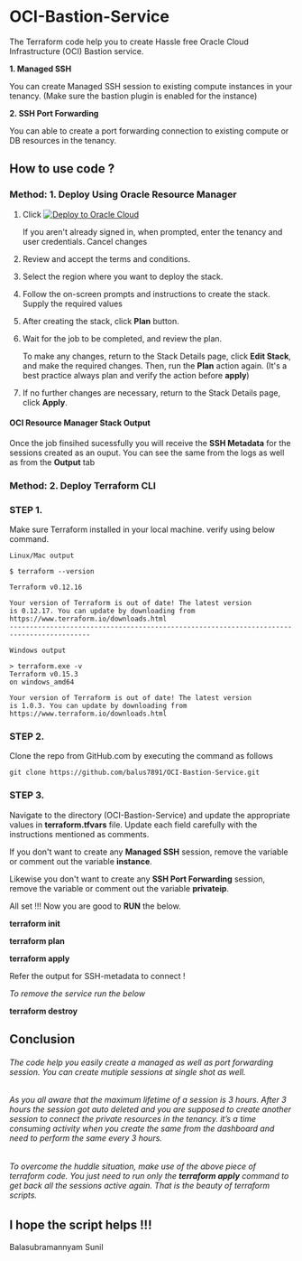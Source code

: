 # OCI-Bastion-Service
The Terraform code help you to create Hassle free Oracle Cloud Infrastructure (OCI) Bastion service. 

**1. Managed SSH**

You can create Managed SSH session to existing compute instances in your tenancy. (Make sure the bastion plugin is enabled for the instance)

**2. SSH Port Forwarding** 

You can able to create a port forwarding connection to existing compute or DB resources in the tenancy. 

## How to use code ?

### Method: 1. Deploy Using Oracle Resource Manager

1. Click [![Deploy to Oracle Cloud](https://oci-resourcemanager-plugin.plugins.oci.oraclecloud.com/latest/deploy-to-oracle-cloud.svg)](https://cloud.oracle.com/resourcemanager/stacks/create?region=home&zipUrl=https://github.com/balus7891/OCI-vpn-setup/releases/download/v1.1/OCI_IPSec_VPN_setup_Stack-v1.1.zip)

    If you aren't already signed in, when prompted, enter the tenancy and user credentials. Cancel changes

2. Review and accept the terms and conditions.

3. Select the region where you want to deploy the stack.

4. Follow the on-screen prompts and instructions to create the stack. Supply the required values

5. After creating the stack, click **Plan** button.

6. Wait for the job to be completed, and review the plan.

    To make any changes, return to the Stack Details page, click **Edit Stack**, and make the required changes. Then, run the **Plan** action again. (It's a best practice always plan and verify the action before **apply**)

7. If no further changes are necessary, return to the Stack Details page, click **Apply**. 



#### OCI Resource Manager Stack Output

Once the job finsihed sucessfully you will receive the **SSH Metadata** for the sessions created as an ouput. You can see the same from the logs as well as from the **Output** tab

### Method: 2. Deploy Terraform CLI

### STEP 1.

Make sure Terraform installed in your local machine. verify using below command. 

```
Linux/Mac output

$ terraform --version

Terraform v0.12.16

Your version of Terraform is out of date! The latest version
is 0.12.17. You can update by downloading from https://www.terraform.io/downloads.html
------------------------------------------------------------------------------------------

Windows output

> terraform.exe -v
Terraform v0.15.3
on windows_amd64

Your version of Terraform is out of date! The latest version
is 1.0.3. You can update by downloading from https://www.terraform.io/downloads.html

```
### STEP 2.

Clone the repo from GitHub.com by executing the command as follows 
```
git clone https://github.com/balus7891/OCI-Bastion-Service.git
```
### STEP 3. 
Navigate to the directory (OCI-Bastion-Service) and update the appropriate values in **terraform.tfvars** file. Update each field carefully with the instructions mentioned as comments.

If you don't want to create any **Managed SSH** session, remove the variable or comment out the variable **instance**.

Likewise you don't want to create any **SSH Port Forwarding** session, remove the variable or comment out the variable **privateip**.

All set !!! Now you are good to **RUN** the below.

**terraform init**

**terraform plan**

**terraform apply**

Refer the output for SSH-metadata to connect !

_To remove the service run the below_

**terraform destroy**


## Conclusion

###### The code help you easily create a managed as well as port forwarding session. You can create mutiple sessions at single shot as well. 
###### As you all aware that the maximum lifetime of a session is 3 hours. After 3 hours the session got auto deleted and you are supposed to create another session to connect the private resources in the tenancy. it’s a time consuming activity when you create the same from the dashboard and need to perform the same every 3 hours. 

###### To overcome the huddle situation, make use of the above piece of terraform code. You just need to run only the **terraform apply** command to get back all the sessions active again.  That is the beauty of terraform scripts. 

## I hope the script helps !!!
Balasubramannyam Sunil 
